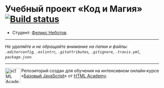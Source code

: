 # Учебный проект «Код и Магия» [![Build status][travis-image]][travis-url]

* Студент: [Феликс Неботов](https://up.htmlacademy.ru/javascript/12/user/176161).

---

_Не удаляйте и не обращайте внимание на папки и файлы:_<br>
_`.editorconfig`, `.eslintrc`, `.gitattributes`, `.gitignore`, `.travis.yml`, `package.json`._

---

<a href="https://htmlacademy.ru/intensive/javascript"><img align="left" width="50" height="50" title="HTML Academy" src="https://up.htmlacademy.ru/static/img/intensive/javascript/logo-for-github.svg"></a>

Репозиторий создан для обучения на интенсивном онлайн‑курсе «[Базовый JavaScript](https://htmlacademy.ru/intensive/javascript)» от [HTML Academy](https://htmlacademy.ru).

[travis-image]: https://travis-ci.org/htmlacademy-javascript/176161-code-and-magick.svg?branch=master
[travis-url]: https://travis-ci.org/htmlacademy-javascript/176161-code-and-magick
